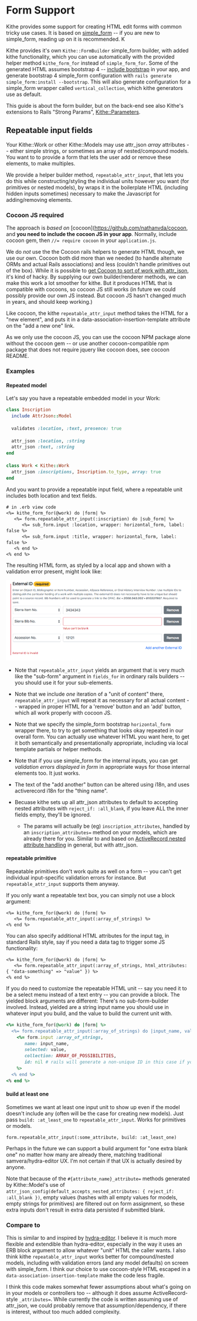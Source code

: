 # Form Support

Kithe provides some support for creating HTML edit forms with common tricky use cases. It is based on [simple_form](https://github.com/plataformatec/simple_form) -- if you are new to simple_form, reading up on it is recommended. K

Kithe provides it's own `Kithe::FormBuilder` simple_form builder, with added kithe functionality, which you can use automatically with the provided helper method `kithe_form_for` instead of `simple_form_for`.  Some of the generated HTML assumes bootstrap 4 -- [include bootstrap](https://github.com/twbs/bootstrap-rubygem) in your app, and generate bootstrap 4 simple_form configuration with `rails generate simple_form:install --bootstrap`.  This will also generate configuration for a simple_form wrapper called `vertical_collection`, which kithe generators use as default.

This guide is about the form builder, but on the back-end see also Kithe's extensions to Rails "Strong Params", [Kithe::Parameters](../app/models/kithe/parameters.rb).

## Repeatable input fields

Your Kithe::Work or other Kithe::Models may use attr_json _array_ attributes -- either simple strings, or sometimes an array of nested/compound models. You want to to provide a form that lets the user add or remove these elements, to make multiples.

We provide a helper builder method, `repeatable_attr_input`, that lets you do this while constructing/styling the individual units however you want (for primitives or nested models), by wraps it in the boilerplate HTML (including hidden inputs sometimes) necessary to make the Javascript for adding/removing elements.

### Cocoon JS required

The approach is _based on_ [cocoon](https://github.com/nathanvda/cocoon, and **you need to include the cocoon JS in your app**. Normally, include cocoon gem, then `//= require cocoon` in your `application.js`.

We do _not_ use the the Cocoon rails helpers to generate HTML though, we use our own. Cocoon both did more than we needed (to handle alternate ORMs and actual Rails associations) and less (couldn't handle primitives out of the box). While it is possible to [get Cocoon to sort of work with attr_json](https://github.com/jrochkind/attr_json/blob/master/doc_src/forms.md#cocoon), it's kind of hacky. By supplying our own builder/renderer methods, we can make this work a lot smoother for kithe.  But it produces HTML that is compatible with cocoons, so cocoon JS still works (in future we could possibly provide our own JS instead. But cocoon JS hasn't changed much in years, and should keep working.)

Like cocoon, the kithe `repeatable_attr_input` method takes the HTML for a "new element", and puts it in a data-association-insertion-template attribute on the "add a new one" link.

As we only use the cocoon JS, you can use the cocoon NPM package alone without the cocoon gem --
or use another cocoon-compatible npm package that does not require jquery like cocoon does, see
cocoon README.

### Examples

#### Repeated model

Let's say you have a repeatable embedded model in your Work:

```ruby
class Inscription
  include AttrJson::Model

  validates :location, :text, presence: true

  attr_json :location, :string
  attr_json :text, :string
end

class Work < Kithe::Work
  attr_json :inscriptions, Inscription.to_type, array: true
end
```

And you want to provide a repeatable input field, where a repeatable unit includes both location and text fields.

```erb
# in .erb view code
<%= kithe_form_for(@work) do |form| %>
   <%= form.repeatable_attr_input(:inscription) do |sub_form| %>
      <%= sub_form.input :location, wrapper: horizontal_form, label: false %>
      <%= sub_form.input :title, wrapper: horizontal_form, label: false %>
   <% end %>
<% end %>
```

The resulting HTML form, as styled by a local app and shown with a validation error present, might look like:

![screenshot](./images/repeatable-model-input.png)


* Note that `repeatable_attr_input` yields an argument that is very much like the "sub-form" argument in `fields_for` in ordinary rails builders -- you should use it for your sub-elements.

* Note that we include _one_ iteration of a "unit of content" there, `repeatable_attr_input` will repeat it as necessary for all actual content -- wrapped in proper HTML for a 'remove' button and an 'add' button, which all work properly with cocoon JS.

* Note that we specify the simple_form bootstrap `horizontal_form` wrapper there, to try to get something that looks okay repeated in our overall form. You can actually use whatever HTML you want here, to get it both semantically and presentationally appropriate, including via local template partials or helper methods.

* Note that if you use simple_form for the internal inputs, you can get _validation errors displayed in form_ in appropriate ways for those internal elements too. It just works.

* The text of the "add another" button can be altered using i18n, and uses activerecord i18n for the "thing name".

* Becuase kithe sets up all attr_json attributes to default to accepting nested attributes with `reject_if: :all_blank`, if you leave ALL the inner fields empty, they'll be ignored.
  * The params will actually be (eg) `inscription_attributes`, handled by an `inscription_attributes=` method on your models, which are already there for you. Similar to and based on [ActiveRecord nested attribute handling](https://api.rubyonrails.org/classes/ActiveRecord/NestedAttributes/ClassMethods.html) in general, but with attr_json.

#### repeatable primitive

Repeatable primitives don't work quite as well on a form -- you can't get individual input-specific validation errors for instance. But `repeatable_attr_input` supports them anyway.

If you only want a repeatable text box, you can simply not use a block argument:

```
<%= kithe_form_for(@work) do |form| %>
   <%= form.repeatable_attr_input(:array_of_strings) %>
<% end %>
```

You can also specify additional HTML attributes for the input tag, in standard Rails style, say if you need a data tag to trigger some JS functionality:

```
<%= kithe_form_for(@work) do |form| %>
   <%= form.repeatable_attr_input(:array_of_strings, html_attributes: { "data-something" => "value" }) %>
<% end %>
```

If you do need to customize the repeatable HTML unit -- say you need it to be a select menu instead of a text entry -- you can provide a block. The yielded block arguments are different: There's no sub-form-builder involved. Instead, yielded are a string input name you should use in whatever input you build, and the value to build the current unit with.

```ruby
<%= kithe_form_for(@work) do |form| %>
  <%= form.repeatable_attr_input(:array_of_strings) do |input_name, value| %>
    <%= form.input :array_of_strings,
       name: input_name,
       selected: value,
       collection: ARRAY_OF_POSSIBILITIES,
       id: nil # rails will generate a non-unique ID in this case if you let it
    %>
  <% end %>
<% end %>
```

#### build at least one

Sometimes we want at least one input unit to show up even if the model doesn't include any (often will be the case for creating new models). Just pass `build: :at_least_one` to `repeatable_attr_input`. Works for primitives or models.

    form.repeatable_attr_input(:some_attribute, build: :at_least_one)

Perhaps in the future we can support a build argument for "one extra blank one" no matter how many are already there, matching traditional samvera/hydra-editor UX. I'm not certain if that UX is actually desired by anyone.

Note that because of the `#{attribute_name}_attribute=` methods generated by Kithe::Model's use of `attr_json_config(default_accepts_nested_attributes: { reject_if: :all_blank })`, empty values (hashes with all empty values for models, empty strings for primitives) are filtered out on form assignment, so these extra inputs don't result in extra data persisted if submitted blank.

### Compare to

This is similar to and inspired by [hydra-editor](https://github.com/samvera/hydra-editor). I believe it is much more flexible and extendible than hydra-editor, especially in the way it uses an ERB block argument to allow whatever "unit" HTML the caller wants. I also think kithe `repeatable_attr_input` works better for compound/nested models, including with validation errors (and any model defaults) on screen with simple_form. I think our choice to use cocoon-style HTML escaped in a `data-association-insertion-template` make the code less fragile.

I think this code makes somewhat fewer assumptions about what's going on in your models or controllers too -- although it does assume ActiveRecord-style `_attributes=`. While currently the code is written assuming use of attr_json, we could probably remove that assumption/dependency, if there is interest, without too much added complexity.



